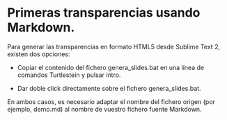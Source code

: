 # Primeras transparencias usando Markdown.

Para generar las transparencias en formato HTML5 desde Sublime Text 2, existen dos opciones:

* Copiar el contenido del fichero genera_slides.bat en una línea de comandos Turtlestein y pulsar intro.

* Dar doble click directamente sobre el fichero genera_slides.bat.

En ambos casos, es necesario adaptar el nombre del fichero origen (por ejemplo, demo.md) al nombre de
vuestro fichero fuente Markdown.